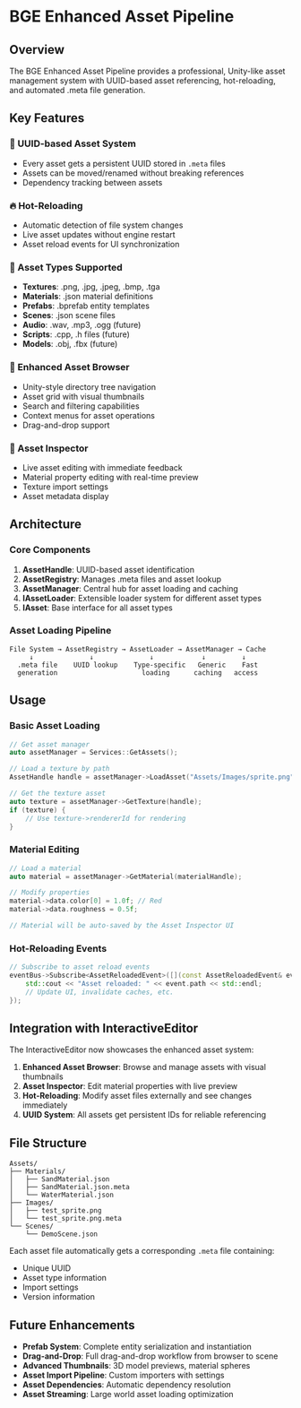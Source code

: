 # BGE Enhanced Asset Pipeline

## Overview

The BGE Enhanced Asset Pipeline provides a professional, Unity-like asset management system with UUID-based asset referencing, hot-reloading, and automated .meta file generation.

## Key Features

### 🎯 UUID-based Asset System
- Every asset gets a persistent UUID stored in `.meta` files
- Assets can be moved/renamed without breaking references
- Dependency tracking between assets

### 🔥 Hot-Reloading
- Automatic detection of file system changes
- Live asset updates without engine restart
- Asset reload events for UI synchronization

### 📁 Asset Types Supported
- **Textures**: .png, .jpg, .jpeg, .bmp, .tga
- **Materials**: .json material definitions
- **Prefabs**: .bprefab entity templates
- **Scenes**: .json scene files
- **Audio**: .wav, .mp3, .ogg (future)
- **Scripts**: .cpp, .h files (future)
- **Models**: .obj, .fbx (future)

### 🎨 Enhanced Asset Browser
- Unity-style directory tree navigation
- Asset grid with visual thumbnails
- Search and filtering capabilities
- Context menus for asset operations
- Drag-and-drop support

### 🔧 Asset Inspector
- Live asset editing with immediate feedback
- Material property editing with real-time preview
- Texture import settings
- Asset metadata display

## Architecture

### Core Components

1. **AssetHandle**: UUID-based asset identification
2. **AssetRegistry**: Manages .meta files and asset lookup
3. **AssetManager**: Central hub for asset loading and caching
4. **IAssetLoader**: Extensible loader system for different asset types
5. **IAsset**: Base interface for all asset types

### Asset Loading Pipeline

```
File System → AssetRegistry → AssetLoader → AssetManager → Cache
     ↓              ↓              ↓            ↓         ↓
  .meta file    UUID lookup    Type-specific   Generic    Fast
  generation                     loading      caching   access
```

## Usage

### Basic Asset Loading

```cpp
// Get asset manager
auto assetManager = Services::GetAssets();

// Load a texture by path
AssetHandle handle = assetManager->LoadAsset("Assets/Images/sprite.png");

// Get the texture asset
auto texture = assetManager->GetTexture(handle);
if (texture) {
    // Use texture->rendererId for rendering
}
```

### Material Editing

```cpp
// Load a material
auto material = assetManager->GetMaterial(materialHandle);

// Modify properties
material->data.color[0] = 1.0f; // Red
material->data.roughness = 0.5f;

// Material will be auto-saved by the Asset Inspector UI
```

### Hot-Reloading Events

```cpp
// Subscribe to asset reload events
eventBus->Subscribe<AssetReloadedEvent>([](const AssetReloadedEvent& event) {
    std::cout << "Asset reloaded: " << event.path << std::endl;
    // Update UI, invalidate caches, etc.
});
```

## Integration with InteractiveEditor

The InteractiveEditor now showcases the enhanced asset system:

1. **Enhanced Asset Browser**: Browse and manage assets with visual thumbnails
2. **Asset Inspector**: Edit material properties with live preview
3. **Hot-Reloading**: Modify asset files externally and see changes immediately
4. **UUID System**: All assets get persistent IDs for reliable referencing

## File Structure

```
Assets/
├── Materials/
│   ├── SandMaterial.json
│   ├── SandMaterial.json.meta
│   └── WaterMaterial.json
├── Images/
│   ├── test_sprite.png
│   └── test_sprite.png.meta
└── Scenes/
    └── DemoScene.json
```

Each asset file automatically gets a corresponding `.meta` file containing:
- Unique UUID
- Asset type information
- Import settings
- Version information

## Future Enhancements

- **Prefab System**: Complete entity serialization and instantiation
- **Drag-and-Drop**: Full drag-and-drop workflow from browser to scene
- **Advanced Thumbnails**: 3D model previews, material spheres
- **Asset Import Pipeline**: Custom importers with settings
- **Asset Dependencies**: Automatic dependency resolution
- **Asset Streaming**: Large world asset loading optimization